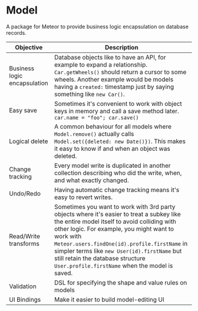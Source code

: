 # Model

A package for Meteor to provide business logic encapsulation on database records.

Objective | Description
-------------- | ---
Business logic encapsulation | Database objects like to have an API, for example to expand a relationship. `Car.getWheels()` should return a cursor to some wheels. Another example would be models having a `created:` timestamp just by saying something like `new Car()`.
Easy save | Sometimes it's convenient to work with object keys in memory and call a save method later. `car.name = "foo"; car.save()`
Logical delete | A common behaviour for all models where `Model.remove()` actually calls `Model.set({deleted: new Date()})`. This makes it easy to know if and when an object was deleted.
Change tracking | Every model write is duplicated in another collection describing who did the write, when, and what exactly changed.
Undo/Redo | Having automatic change tracking means it's easy to revert writes.
Read/Write transforms | Sometimes you want to work with 3rd party objects where it's easier to treat a subkey like the entire model itself to avoid colliding with other logic. For example, you might want to work with `Meteor.users.findOne(id).profile.firstName` in simpler terms like `new User(id).firstName` but still retain the database structure `User.profile.firstName` when the model is saved.
Validation | DSL for specifying the shape and value rules on models
UI Bindings | Make it easier to build model-editing UI